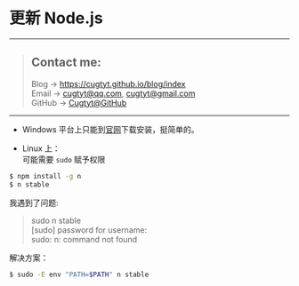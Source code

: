 # 更新 Node.js

---
> ## Contact me:
> Blog -> <https://cugtyt.github.io/blog/index>  
> Email -> <cugtyt@qq.com>, <cugtyt@gmail.com>  
> GitHub -> [Cugtyt@GitHub](https://github.com/Cugtyt)

---

- Windows 平台上只能到[官网](https://nodejs.org/en/)下载安装，挺简单的。

- Linux 上：  
可能需要 `sudo` 赋予权限
``` bash
$ npm install -g n
$ n stable
```
我遇到了问题:  
> sudo n stable  
> [sudo] password for username:  
> sudo: n: command not found  

解决方案：  
``` bash
$ sudo -E env "PATH=$PATH" n stable
```

